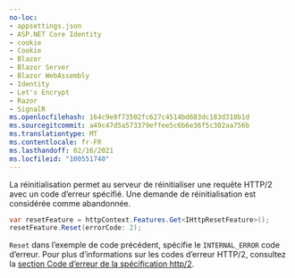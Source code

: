 ```yaml
---
no-loc:
- appsettings.json
- ASP.NET Core Identity
- cookie
- Cookie
- Blazor
- Blazor Server
- Blazor WebAssembly
- Identity
- Let's Encrypt
- Razor
- SignalR
ms.openlocfilehash: 164c9e8f73502fc627c4514bd683dc183d318b1d
ms.sourcegitcommit: a49c47d5a573379effee5c6b6e36f5c302aa756b
ms.translationtype: MT
ms.contentlocale: fr-FR
ms.lasthandoff: 02/16/2021
ms.locfileid: "100551740"
---
```

La réinitialisation permet au serveur de réinitialiser une requête HTTP/2 avec un code d’erreur spécifié. Une demande de réinitialisation est considérée comme abandonnée.

```csharp
var resetFeature = httpContext.Features.Get<IHttpResetFeature>();
resetFeature.Reset(errorCode: 2);
```

`Reset` dans l’exemple de code précédent, spécifie le `INTERNAL_ERROR` code d’erreur. Pour plus d’informations sur les codes d’erreur HTTP/2, consultez la [section Code d’erreur de la spécification http/2](https://tools.ietf.org/html/rfc7540#page-50).